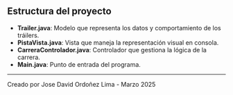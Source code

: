 
## Estructura del proyecto
- **Trailer.java**: Modelo que representa los datos y comportamiento de los tráilers.
- **PistaVista.java**: Vista que maneja la representación visual en consola.
- **CarreraControlador.java**: Controlador que gestiona la lógica de la carrera.
- **Main.java**: Punto de entrada del programa.

---
Creado por Jose David Ordoñez Lima - Marzo 2025
